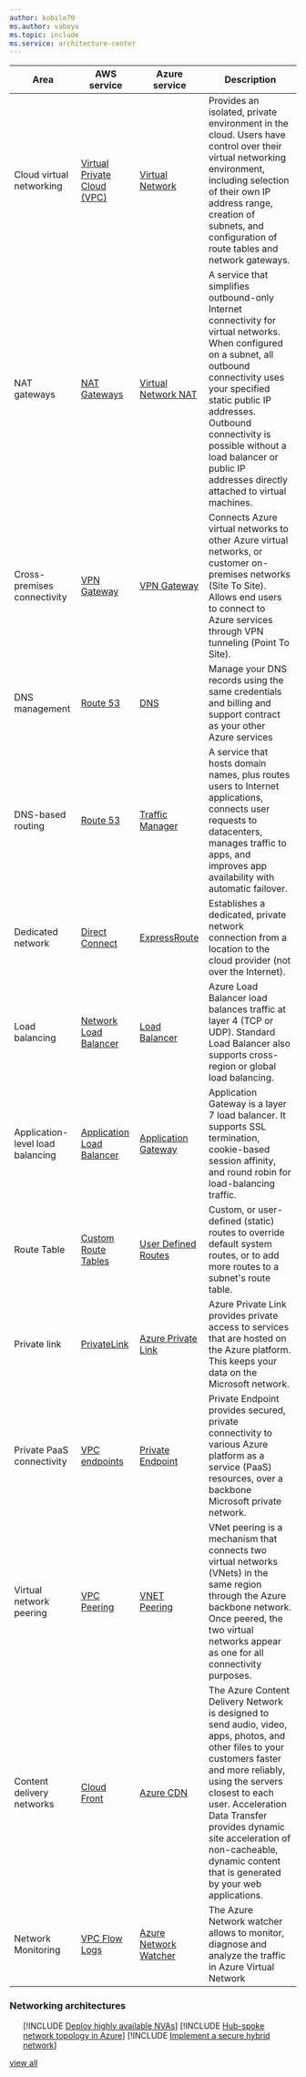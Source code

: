 ```yaml
---
author: kobile70
ms.author: vaboya
ms.topic: include
ms.service: architecture-center
---
```


| Area | AWS service | Azure service | Description |
| -----| ----------- | ------------- | ----------- |
| Cloud virtual networking | [Virtual Private Cloud (VPC)](https://aws.amazon.com/vpc) | [Virtual Network](https://azure.microsoft.com/services/virtual-network) | Provides an isolated, private environment in the cloud. Users have control over their virtual networking environment, including selection of their own IP address range, creation of subnets, and configuration of route tables and network gateways. |
| NAT gateways | [NAT Gateways](https://docs.aws.amazon.com/vpc/latest/userguide/vpc-nat-gateway.html) | [Virtual Network NAT](/azure/virtual-network/nat-gateway/nat-overview) | A service that simplifies outbound-only Internet connectivity for virtual networks. When configured on a subnet, all outbound connectivity uses your specified static public IP addresses. Outbound connectivity is possible without a load balancer or public IP addresses directly attached to virtual machines. |
| Cross-premises connectivity | [VPN Gateway](https://docs.aws.amazon.com/vpn/latest/s2svpn/VPC_VPN.html) | [VPN Gateway](/azure/vpn-gateway/vpn-gateway-about-vpngateways) |Connects Azure virtual networks to other Azure virtual networks, or customer on-premises networks (Site To Site). Allows end users to connect to Azure services through VPN tunneling (Point To Site). |
| DNS management | [Route 53](https://aws.amazon.com/route53) | [DNS](https://azure.microsoft.com/services/dns/) | Manage your DNS records using the same credentials and billing and support contract as your other Azure services |
| DNS-based routing | [Route 53](https://aws.amazon.com/route53) | [Traffic Manager](https://azure.microsoft.com/services/traffic-manager) | A service that hosts domain names, plus routes users to Internet applications, connects user requests to datacenters, manages traffic to apps, and improves app availability with automatic failover. |
Dedicated network | [Direct Connect](https://aws.amazon.com/directconnect) | [ExpressRoute](https://azure.microsoft.com/services/expressroute) | Establishes a dedicated, private network connection from a location to the cloud provider (not over the Internet). |
| Load balancing | [Network Load Balancer](https://docs.aws.amazon.com/elasticloadbalancing/latest/network/introduction.html) | [Load Balancer](https://azure.microsoft.com/services/load-balancer)  | Azure Load Balancer load balances traffic at layer 4 (TCP or UDP). Standard Load Balancer also supports cross-region or global load balancing. |
| Application-level load balancing |  [Application Load Balancer](https://docs.aws.amazon.com/elasticloadbalancing/latest/application/introduction.html) | [Application Gateway](https://azure.microsoft.com/services/application-gateway) | Application Gateway is a layer 7 load balancer. It supports SSL termination, cookie-based session affinity, and round robin for load-balancing traffic. |
| Route Table | [Custom Route Tables](https://docs.aws.amazon.com/vpc/latest/userguide/VPC_Route_Tables.html) | [User Defined Routes](/azure/virtual-network/virtual-networks-udr-overview) | Custom, or user-defined (static) routes to override default system routes, or to add more routes to a subnet's route table. |
| Private link | [PrivateLink](https://aws.amazon.com/privatelink) | [Azure Private Link](https://azure.microsoft.com/services/private-link) | Azure Private Link provides private access to services that are hosted on the Azure platform. This keeps your data on the Microsoft network. |
| Private PaaS connectivity |  [VPC endpoints](https://docs.aws.amazon.com/vpc/latest/privatelink/vpc-endpoints.html) | [Private Endpoint](/azure/private-link/private-endpoint-overview) | Private Endpoint provides secured, private connectivity to various Azure platform as a service (PaaS) resources, over a backbone Microsoft private network. |
| Virtual network peering | [VPC Peering](https://docs.aws.amazon.com/vpc/latest/peering/what-is-vpc-peering.html) | [VNET Peering](https://azure.microsoft.com/resources/videos/virtual-network-vnet-peering) | VNet peering is a mechanism that connects two virtual networks (VNets) in the same region through the Azure backbone network. Once peered, the two virtual networks appear as one for all connectivity purposes. |
| Content delivery networks | [Cloud Front](https://aws.amazon.com/cloudfront)| [Azure CDN](https://azure.microsoft.com/pricing/details/cdn) | The Azure Content Delivery Network is designed to send audio, video, apps, photos, and other files to your customers faster and more reliably, using the servers closest to each user. Acceleration Data Transfer provides dynamic site acceleration of non-cacheable, dynamic content that is generated by your web applications. |
| Network Monitoring | [VPC Flow Logs](https://docs.aws.amazon.com/vpc/latest/userguide/flow-logs.html)| [Azure Network Watcher](/azure/network-watcher/network-watcher-monitoring-overview) |The Azure Network watcher allows to monitor, diagnose and analyze the traffic in Azure Virtual Network |

### Networking architectures

<ul class="grid">

[!INCLUDE [Deploy highly available NVAs](../../includes/cards/nva-ha.md)]
[!INCLUDE [Hub-spoke network topology in Azure](../../includes/cards/hub-spoke.md)]
[!INCLUDE [Implement a secure hybrid network](../../includes/cards/secure-vnet-dmz.md)]

</ul>

[view all](/azure/architecture/browse/#networking)
